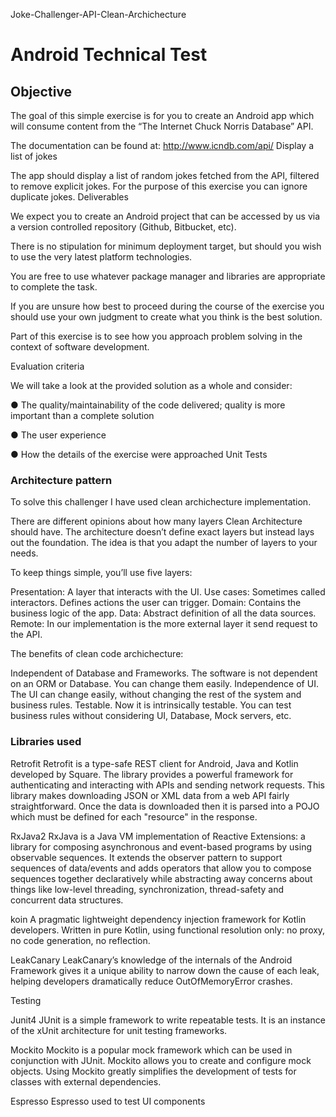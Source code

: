 Joke-Challenger-API-Clean-Archichecture

# Android Technical Test

## Objective

The goal of this simple exercise is for you to create an Android app which will consume content from the “The Internet Chuck Norris Database” API.

The documentation can be found at: http://www.icndb.com/api/ Display a list of jokes

The app should display a list of random jokes fetched from the API, filtered to remove explicit jokes.
For the purpose of this exercise you can ignore duplicate jokes.
Deliverables

We expect you to create an Android project that can be accessed by us via a version controlled repository (Github, Bitbucket, etc).

There is no stipulation for minimum deployment target, but should you wish to use the very latest platform technologies.

You are free to use whatever package manager and libraries are appropriate to complete the task.

If you are unsure how best to proceed during the course of the exercise you should use your own judgment to create what you think is the best solution. 

Part of this exercise is to see how you approach problem solving in the context of software development.

Evaluation criteria

We will take a look at the provided solution as a whole and consider:

● The quality/maintainability of the code delivered; quality is more important than a
complete solution

● The user experience

● How the details of the exercise were approached
Unit Tests


### Architecture pattern

To solve this challenger I have used clean archichecture implementation.

There are different opinions about how many layers Clean Architecture should have. The architecture doesn’t define exact layers but instead lays out the foundation. 
The idea is that you adapt the number of layers to your needs.

To keep things simple, you’ll use five layers:

Presentation: A layer that interacts with the UI.
Use cases: Sometimes called interactors. Defines actions the user can trigger.
Domain: Contains the business logic of the app.
Data: Abstract definition of all the data sources.
Remote: In our implementation is the more external layer it send request to the API.

The benefits of clean code archichecture:

Independent of Database and Frameworks. The software is not dependent on an ORM or Database. You can change them easily.
Independence of UI. The UI can change easily, without changing the rest of the system and business rules.
Testable. Now it is intrinsically testable. You can test business rules without considering UI, Database, Mock servers, etc.

### Libraries used

Retrofit 
Retrofit is a type-safe REST client for Android, Java and Kotlin developed by Square. The library provides a powerful framework for authenticating and interacting with APIs and sending network requests.
This library makes downloading JSON or XML data from a web API fairly straightforward. Once the data is downloaded then it is parsed into a POJO which must be defined for each "resource" in the response.

RxJava2
RxJava is a Java VM implementation of Reactive Extensions: a library for composing asynchronous and event-based programs by using observable sequences.
It extends the observer pattern to support sequences of data/events and adds operators that allow you to compose sequences together declaratively while abstracting away concerns about things like low-level threading, 
synchronization, thread-safety and concurrent data structures.

koin
A pragmatic lightweight dependency injection framework for Kotlin developers.
Written in pure Kotlin, using functional resolution only: no proxy, no code generation, no reflection.

LeakCanary
LeakCanary’s knowledge of the internals of the Android Framework gives it a unique ability to narrow down the cause of each leak, helping developers dramatically reduce OutOfMemoryError crashes.


Testing

Junit4
JUnit is a simple framework to write repeatable tests. It is an instance of the xUnit architecture for unit testing frameworks. 

Mockito
Mockito is a popular mock framework which can be used in conjunction with JUnit. Mockito allows you to create and configure mock objects. 
Using Mockito greatly simplifies the development of tests for classes with external dependencies.

Espresso
Espresso used to test UI components
